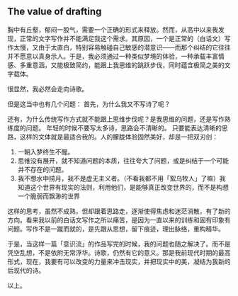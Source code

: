 The value of drafting
---------------------

胸中有丘壑，郁闷一股气，需要一个正确的形式来释放。然而，从高中以来我发现，正常的文字写作并不能满足我这个需求。其原因，一个是正常的（白话文）写作太慢，又由于太直白，特别容易触碰自己敏感的潜意识——而那个纠结的它往往并不愿意以真身示人。于是，我必须通过一种类似梦境的体验，一种承载丰富情感、多重意涵，又能极致简约，能跟上我思维的跳跃步伐，同时蕴含极简之美的文字载体。

很显然，我必然会走向诗歌。

但是这当中也有几个问题：
首先，为什么我又不写诗了呢？

还有，为什么传统写作方式就不能跟上思维步伐呢？是我思维的问题，还是写作熟练度的问题。
年轻的时候不要写太多诗，思路会不清晰的。
只要能表达清晰的思路，这样的文体就是最适合我的。人的朦胧体验固然美好，却是一把双刃剑：
1. 一朝入梦终生不醒。
2. 思维没有展开，就不知道问题的本质，往往夸大了问题，或是纠结于一个可能并不存在的问题。
3. 我不想水中捞月，我不是虚无主义者。（不看我都不用「絮乌牧人」了嘛）我知道这个世界有现实的法则，利用他们，是能够真正改变世界的，而不是构想一个脆弱而飘渺的世界

这样的思考，虽然不成熟，但却跟着思路走，逐渐使得焦虑和迷茫消散，有了新的方向。看来我以前的白话文写作之所以痛苦，是因为一直以来的训练和固有印象有问题。写作不是一蹴而就的，是先跟从思想，留下痕迹，理出脉络，重构精华。

于是，当这样一篇「意识流」的作品写完的时候，我的问题也随之解决了。而不是凭空乱想，不是依附无常浮华。诗歌，仍然有它的意义。那是我前现代时期的最高形式，现在，我要有可以改变的力量来冲击现实，并把现实中的美，凝结为我新的后现代的诗。

以上。